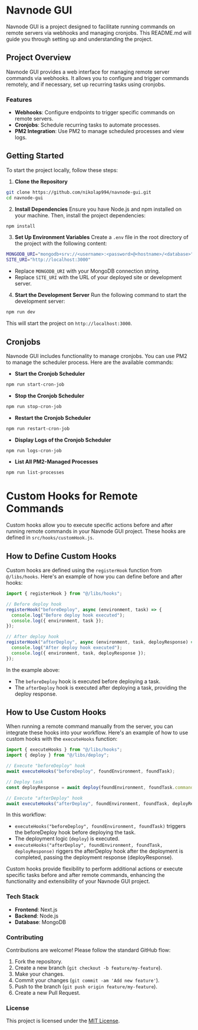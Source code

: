 # Navnode GUI

Navnode GUI is a project designed to facilitate running commands on remote servers via webhooks and managing cronjobs. This README.md will guide you through setting up and understanding the project.

## Project Overview

Navnode GUI provides a web interface for managing remote server commands via webhooks. It allows you to configure and trigger commands remotely, and if necessary, set up recurring tasks using cronjobs.

### Features

- **Webhooks**: Configure endpoints to trigger specific commands on remote servers.
- **Cronjobs**: Schedule recurring tasks to automate processes.
- **PM2 Integration**: Use PM2 to manage scheduled processes and view logs.

## Getting Started

To start the project locally, follow these steps:

1. **Clone the Repository**
```bash
git clone https://github.com/nikolap994/navnode-gui.git
cd navnode-gui
```

2. **Install Dependencies**
Ensure you have Node.js and npm installed on your machine. Then, install the project dependencies:
```bash
npm install
```

3. **Set Up Environment Variables**
Create a `.env` file in the root directory of the project with the following content:

```bash
MONGODB_URI="mongodb+srv://<username>:<password>@<hostname>/<database>"
SITE_URI="http://localhost:3000"
```

- Replace `MONGODB_URI` with your MongoDB connection string.
- Replace `SITE_URI` with the URL of your deployed site or development server.

4. **Start the Development Server**
Run the following command to start the development server:
```bash
npm run dev
```

This will start the project on `http://localhost:3000`.

## Cronjobs

Navnode GUI includes functionality to manage cronjobs. You can use PM2 to manage the scheduler process. Here are the available commands:

- **Start the Cronjob Scheduler**
```bash
npm run start-cron-job
```

- **Stop the Cronjob Scheduler**
```bash
npm run stop-cron-job
```
- **Restart the Cronjob Scheduler**
```bash
npm run restart-cron-job
```
- **Display Logs of the Cronjob Scheduler**
```bash
npm run logs-cron-job
```
- **List All PM2-Managed Processes**
```bash
npm run list-processes
```

# Custom Hooks for Remote Commands

Custom hooks allow you to execute specific actions before and after running remote commands in your Navnode GUI project. These hooks are defined in `src/hooks/customHook.js`.

## How to Define Custom Hooks

Custom hooks are defined using the `registerHook` function from `@/libs/hooks`. Here's an example of how you can define before and after hooks:

```javascript
import { registerHook } from "@/libs/hooks";

// Before deploy hook
registerHook("beforeDeploy", async (environment, task) => {
  console.log("Before deploy hook executed");
  console.log({ environment, task });
});

// After deploy hook
registerHook("afterDeploy", async (environment, task, deployResponse) => {
  console.log("After deploy hook executed");
  console.log({ environment, task, deployResponse });
});
```

In the example above:

- The `beforeDeploy` hook is executed before deploying a task.
- The `afterDeploy` hook is executed after deploying a task, providing the deploy response.

## How to Use Custom Hooks
When running a remote command manually from the server, you can integrate these hooks into your workflow. Here's an example of how to use custom hooks with the `executeHooks` function:

```javascript
import { executeHooks } from "@/libs/hooks";
import { deploy } from "@/libs/deploy";

// Execute "beforeDeploy" hook
await executeHooks("beforeDeploy", foundEnvironment, foundTask);

// Deploy task
const deployResponse = await deploy(foundEnvironment, foundTask.commands);

// Execute "afterDeploy" hook
await executeHooks("afterDeploy", foundEnvironment, foundTask, deployResponse);
```

In this workflow:
- `executeHooks("beforeDeploy", foundEnvironment, foundTask)` triggers the beforeDeploy hook before deploying the task.
- The deployment logic (`deploy`) is executed.
- `executeHooks("afterDeploy", foundEnvironment, foundTask, deployResponse)` riggers the afterDeploy hook after the deployment is completed, passing the deployment response (deployResponse).

Custom hooks provide flexibility to perform additional actions or execute specific tasks before and after remote commands, enhancing the functionality and extensibility of your Navnode GUI project.

### Tech Stack

- **Frontend**: Next.js
- **Backend**: Node.js
- **Database**: MongoDB

### Contributing

Contributions are welcome! Please follow the standard GitHub flow:

1. Fork the repository.
2. Create a new branch (`git checkout -b feature/my-feature`).
3. Make your changes.
4. Commit your changes (`git commit -am 'Add new feature'`).
5. Push to the branch (`git push origin feature/my-feature`).
6. Create a new Pull Request.

### License

This project is licensed under the [MIT License](LICENSE).
